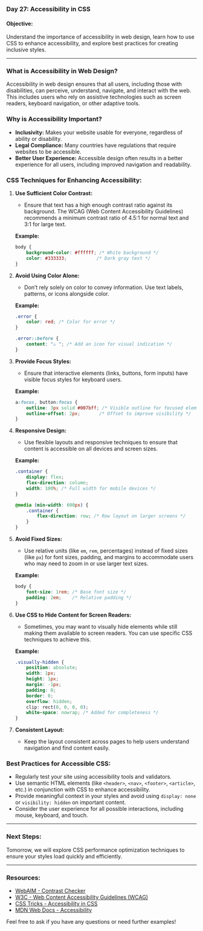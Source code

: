 ### Day 27: Accessibility in CSS

#### **Objective:**
Understand the importance of accessibility in web design, learn how to use CSS to enhance accessibility, and explore best practices for creating inclusive styles.

---

### **What is Accessibility in Web Design?**
Accessibility in web design ensures that all users, including those with disabilities, can perceive, understand, navigate, and interact with the web. This includes users who rely on assistive technologies such as screen readers, keyboard navigation, or other adaptive tools.

### **Why is Accessibility Important?**
- **Inclusivity:** Makes your website usable for everyone, regardless of ability or disability.
- **Legal Compliance:** Many countries have regulations that require websites to be accessible.
- **Better User Experience:** Accessible design often results in a better experience for all users, including improved navigation and readability.

### **CSS Techniques for Enhancing Accessibility:**

1. **Use Sufficient Color Contrast:**
   - Ensure that text has a high enough contrast ratio against its background. The WCAG (Web Content Accessibility Guidelines) recommends a minimum contrast ratio of 4.5:1 for normal text and 3:1 for large text.

   **Example:**
   ```css
   body {
       background-color: #ffffff; /* White background */
       color: #333333;           /* Dark gray text */
   }
   ```

2. **Avoid Using Color Alone:**
   - Don’t rely solely on color to convey information. Use text labels, patterns, or icons alongside color.

   **Example:**
   ```css
   .error {
       color: red; /* Color for error */
   }

   .error::before {
       content: "⚠️ "; /* Add an icon for visual indication */
   }
   ```

3. **Provide Focus Styles:**
   - Ensure that interactive elements (links, buttons, form inputs) have visible focus styles for keyboard users.

   **Example:**
   ```css
   a:focus, button:focus {
       outline: 3px solid #007bff; /* Visible outline for focused elements */
       outline-offset: 2px;       /* Offset to improve visibility */
   }
   ```

4. **Responsive Design:**
   - Use flexible layouts and responsive techniques to ensure that content is accessible on all devices and screen sizes.

   **Example:**
   ```css
   .container {
       display: flex;
       flex-direction: column;
       width: 100%; /* Full width for mobile devices */
   }

   @media (min-width: 600px) {
       .container {
           flex-direction: row; /* Row layout on larger screens */
       }
   }
   ```

5. **Avoid Fixed Sizes:**
   - Use relative units (like `em`, `rem`, percentages) instead of fixed sizes (like `px`) for font sizes, padding, and margins to accommodate users who may need to zoom in or use larger text sizes.

   **Example:**
   ```css
   body {
       font-size: 1rem; /* Base font size */
       padding: 2em;    /* Relative padding */
   }
   ```

6. **Use CSS to Hide Content for Screen Readers:**
   - Sometimes, you may want to visually hide elements while still making them available to screen readers. You can use specific CSS techniques to achieve this.

   **Example:**
   ```css
   .visually-hidden {
       position: absolute;
       width: 1px;
       height: 1px;
       margin: -1px;
       padding: 0;
       border: 0;
       overflow: hidden;
       clip: rect(0, 0, 0, 0);
       white-space: nowrap; /* Added for completeness */
   }
   ```

7. **Consistent Layout:**
   - Keep the layout consistent across pages to help users understand navigation and find content easily.

### **Best Practices for Accessible CSS:**
- Regularly test your site using accessibility tools and validators.
- Use semantic HTML elements (like `<header>`, `<nav>`, `<footer>`, `<article>`, etc.) in conjunction with CSS to enhance accessibility.
- Provide meaningful context in your styles and avoid using `display: none` or `visibility: hidden` on important content.
- Consider the user experience for all possible interactions, including mouse, keyboard, and touch.

---

### **Next Steps:**
Tomorrow, we will explore CSS performance optimization techniques to ensure your styles load quickly and efficiently.

---

### **Resources:**
- [WebAIM - Contrast Checker](https://webaim.org/resources/contrastchecker/)
- [W3C - Web Content Accessibility Guidelines (WCAG)](https://www.w3.org/WAI/WCAG21/quickref/)
- [CSS Tricks - Accessibility in CSS](https://css-tricks.com/accessibility-in-css/)
- [MDN Web Docs - Accessibility](https://developer.mozilla.org/en-US/docs/Learn/Accessibility)

Feel free to ask if you have any questions or need further examples!